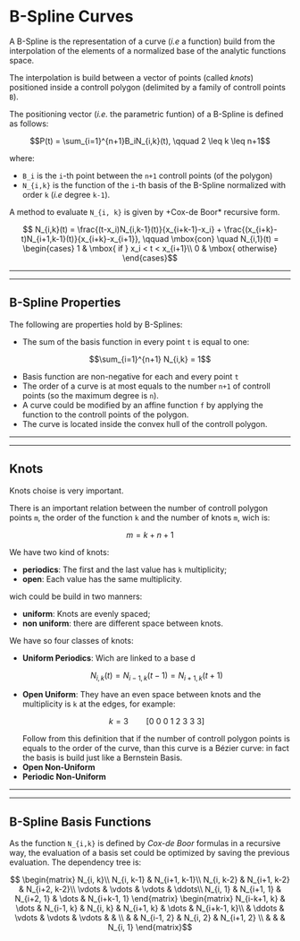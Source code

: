 # B-Spline Curves


A B-Spline is the representation of a curve (*i.e* a function) build from the interpolation of the elements of a normalized base of the analytic functions space.

The interpolation is build between a vector of points (called *knots*) positioned inside a controll polygon (delimited by a family of controll points ``B``).

The positioning vector (*i.e.* the parametric funtion) of a B-Spline is defined as follows:
```math
P(t) = \sum_{i=1}^{n+1}B_iN_{i,k}(t), \qquad 2 \leq k \leq n+1
```
where:
 - ``B_i`` is the ``i``-th point between the ``n+1`` controll points (of the polygon)
 - ``N_{i,k}`` is the function of the ``i``-th basis of the B-Spline normalized with order ``k`` (*i.e* degree ``k-1``).

A method to evaluate ``N_{i, k}`` is given by +Cox-de Boor* recursive form.
```math
    N_{i,k}(t) = \frac{(t-x_i)N_{i,k-1}(t)}{x_{i+k-1}-x_i} + \frac{(x_{i+k}-t)N_{i+1,k-1}(t)}{x_{i+k}-x_{i+1}},
    \qquad \mbox{con} \quad
    N_{i,1}(t) = 
    \begin{cases}
        1  &  \mbox{ if } x_i < t < x_{i+1}\\
        0  &  \mbox{ otherwise}
    \end{cases}
```

---
---
## B-Spline Properties

The following are properties hold by B-Splines:
 - The sum of the basis function in every point ``t`` is equal to one:
  ```math
  \sum_{i=1}^{n+1} N_{i,k} = 1
  ```
 - Basis function are non-negative for each and every point ``t``
 - The order of a curve is at most equals to the number ``n+1`` of controll points (so the maximum degree is ``n``).
 - A curve could be modified by an affine function ``f`` by applying the function to the controll points of the polygon.
 - The curve is located inside the convex hull of the controll polygon.

---
---
## Knots

Knots choise is very important.

There is an important relation between the number of controll polygon points ``m``, the order of the function ``k`` and the number of knots ``m``, wich is:
```math
m = k + n +1
```

We have two kind of knots:
 - **periodics**: The first and the last value has ``k`` multiplicity;
 - **open**: Each value has the same multiplicity.

wich could be build in two manners:
 - **uniform**: Knots are evenly spaced;
 - **non uniform**: there are different space between knots.

We have so four classes of knots:
 - **Uniform Periodics**: Wich are linked to a base d
   ```math
   N_{i,k}(t) = N_{i-1,k}(t-1) = N_{i+1,k}(t+1)
   ```
 - **Open Uniform**: They have an even space between knots and the multiplicity is ``k`` at the edges, for example:
   ```math
   k = 3 \qquad [0\ 0\ 0\ 1\ 2\ 3\ 3\ 3]
   ```
   Follow from this definition that if the number of controll polygon points is equals to the order of the curve, than this curve is a Bézier curve: in fact the basis is build just like a Bernstein Basis.
 - **Open Non-Uniform**
 - **Periodic Non-Uniform**

---
---
## B-Spline Basis Functions

As the function ``N_{i,k}`` is defined by *Cox-de Boor* formulas in a recursive way, the evaluation of a basis set could be optimized by saving the previous evaluation. The dependency tree is:
```math
    \begin{matrix}
        N_{i, k}\\
        N_{i, k-1} & N_{i+1, k-1}\\
        N_{i, k-2} & N_{i+1, k-2} & N_{i+2, k-2}\\
        \vdots & \vdots & \vdots & \ddots\\
        N_{i, 1} & N_{i+1, 1} & N_{i+2, 1} & \dots & N_{i+k-1, 1}
    \end{matrix}
    \begin{matrix}
        N_{i-k+1, k} & \dots & N_{i-1, k} & N_{i, k} & N_{i+1, k} & \dots & N_{i+k-1, k}\\
                    & \ddots & \vdots     & \vdots   & \vdots     &       &             \\
                     &       & N_{i-1, 2} & N_{i, 2} & N_{i+1, 2} \\
                     &       &            & N_{i, 1} 
    \end{matrix}
```

